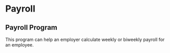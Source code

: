 # Payroll
Payroll Program
----------------------------


This program can help an employer calculate weekly or biweekly payroll for an employee.

